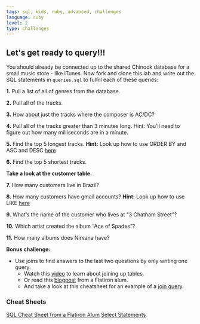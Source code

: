 ```yaml
---
tags: sql, kids, ruby, advanced, challenges
language: ruby
level: 2
type: challenges
---
```


## Let's get ready to query!!!

You should already be connected up to the shared Chinook database for a small music store - like iTunes. Now fork and clone this lab and write out the SQL statements in `queries.sql` to fulfill each of these queries:

**1.** Pull a list of all of genres from the database.

**2.** Pull all of the tracks.

**3.** How about just the tracks where the composer is AC/DC?

**4.** Pull all of the tracks greater than 3 minutes long. Hint: You’ll need to figure out how many milliseconds are in a minute.

**5.** Find the top 5 longest tracks. **Hint:** Look up how to use ORDER BY and ASC and DESC [here](http://www.korenlc.com/sql-cheat-sheet/)

**6.** Find the top 5 shortest tracks.

**Take a look at the customer table.**

**7.** How many customers live in Brazil?

**8.** How many customers have gmail accounts? **Hint:** Look up how to use LIKE [here](http://ruby.bastardsbook.com/chapters/sql/)

**9.** What’s the name of the customer who lives at “3 Chatham Street”?

**10.** Which artist created the album “Ace of Spades”?

**11.** How many albums does Nirvana have?


**Bonus challenge:** 

+ Use joins to find answers to the last two questions by only writing one query.
  * Watch this [video](https://www.youtube.com/watch?v=ia4eCxPPc_o) to learn about joining up tables.
  * Or read this [blogpost](http://blog.flatironschool.com/post/34096752495/sql-joins-explained-visually-the-3-ring-binder) from a Flatiron alum.
  * And take a look at this cheatsheet for an example of a [join query](http://www.cheatography.com/guslong/cheat-sheets/essential-mysql/).

### Cheat Sheets

[SQL Cheat Sheet from a Flatiron Alum](http://www.korenlc.com/sql-cheat-sheet/)
[Select Statements](http://zetcode.com/databases/mysqltutorial/select)

